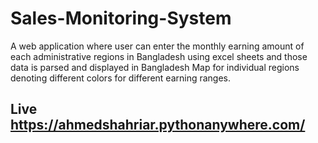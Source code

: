 # Sales-Monitoring-System
A web application where user can enter the monthly earning amount of each administrative regions in Bangladesh using excel sheets and those data is parsed and displayed in Bangladesh Map for individual regions denoting different colors for different earning ranges. 

## Live   https://ahmedshahriar.pythonanywhere.com/ 
